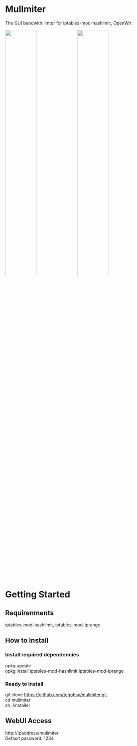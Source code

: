 # MulImiter
The GUI bandwith limter for iptables-mod-hashlimit, OpenWrt

<img src="https://user-images.githubusercontent.com/101353193/185755988-eb688396-1675-4000-9433-6c8e783a77b8.png" width="45%"> <img src="https://user-images.githubusercontent.com/101353193/185755996-eb7b5e77-0818-44a1-8f54-eb2d45a4d3ff.png" width="45%">

# Getting Started
## Requirenments
iptables-mod-hashlimit, iptables-mod-iprange

## How to Install
### Install required dependencies
opkg update<br>
opkg install iptables-mod-hashlimit iptables-mod-iprange

### Ready to Install
git clone https://github.com/tegohsx/mulimiter.git <br>
cd mulimiter<br>
sh ./installer<br>

## WebUI Access
http://ipaddress/mulimiter<br>
Default password: 1234
